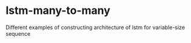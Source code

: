 # lstm-many-to-many
Different examples of constructing architecture of lstm for variable-size sequence
